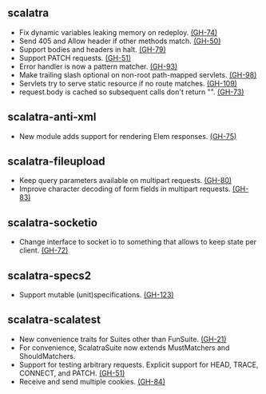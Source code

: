 ## scalatra
* Fix dynamic variables leaking memory on redeploy. [(GH-74)](http://github.com/scalatra/scalatra/issues/74) 
* Send 405 and Allow header if other methods match. [(GH-50)](http://github.com/scalatra/scalatra/issues/50) 
* Support bodies and headers in halt. [(GH-79)](http://github.com/scalatra/scalatra/issues/79) 
* Support PATCH requests. [(GH-51)](http://github.com/scalatra/scalatra/issues/51) 
* Error handler is now a pattern matcher. [(GH-93)](http://github.com/scalatra/scalatra/issues/93) 
* Make trailing slash optional on non-root path-mapped servlets. [(GH-98)](http://github.com/scalatra/scalatra/issues/98) 
* Servlets try to serve static resource if no route matches. [(GH-109)](http://github.com/scalatra/scalatra/issues/109) 
* request.body is cached so subsequent calls don't return "". [(GH-73)](http://github.com/scalatra/scalatra/issues/73) 

## scalatra-anti-xml
* New module adds support for rendering Elem responses. [(GH-75)](http://github.com/scalatra/scalatra/issues/75)

## scalatra-fileupload
* Keep query parameters available on multipart requests. [(GH-80)](http://github.com/scalatra/scalatra/issues/80)
* Improve character decoding of form fields in multipart requests. [(GH-83)](http://github.com/scalatra/scalatra/issues/83)

## scalatra-socketio
* Change interface to socket io to something that allows to keep state per client. [(GH-72)](http://github.com/scalatra/scalatra/issues/72)

## scalatra-specs2
* Support mutable (unit)specifications. [(GH-123)](http://github.com/scalatra/scalatra/issues/123)

## scalatra-scalatest
* New convenience traits for Suites other than FunSuite. [(GH-21)](http://github.com/scalatra/scalatra/issues/21)
* For convenience, ScalatraSuite now extends MustMatchers and ShouldMatchers.
* Support for testing arbitrary requests. Explicit support for HEAD, TRACE, CONNECT, and PATCH. [(GH-51)](http://github.com/scalatra/scalatra/issues/51)
* Receive and send multiple cookies. [(GH-84)](http://github.com/scalatra/scalatra/issues/84)
